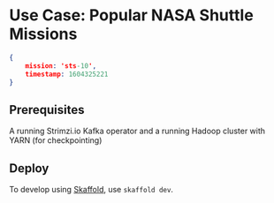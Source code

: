 # Use Case: Popular NASA Shuttle Missions

```json
{ 
	mission: 'sts-10', 
	timestamp: 1604325221 
}
```

## Prerequisites

A running Strimzi.io Kafka operator and a running Hadoop cluster with YARN (for checkpointing)

## Deploy

To develop using [Skaffold](https://skaffold.dev/), use `skaffold dev`. 
